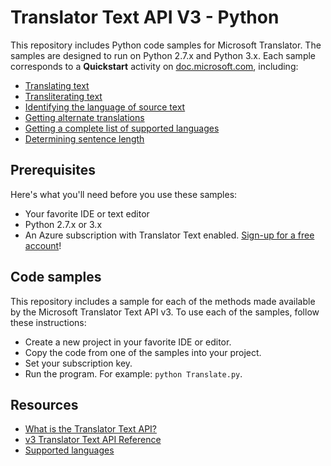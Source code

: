 # Translator Text API V3 - Python

This repository includes Python code samples for Microsoft Translator. The samples are designed to run on Python 2.7.x and Python 3.x. Each sample corresponds to a **Quickstart** activity on [doc.microsoft.com](https://docs.microsoft.com/azure/cognitive-services/translator/), including:

* [Translating text](https://docs.microsoft.com/azure/cognitive-services/translator/quickstart-python-translate)
* [Transliterating text](https://docs.microsoft.com/azure/cognitive-services/translator/quickstart-python-transliterate)
* [Identifying the language of source text](https://docs.microsoft.com/azure/cognitive-services/translator/quickstart-python-detect)
* [Getting alternate translations](https://docs.microsoft.com/azure/cognitive-services/translator/quickstart-python-dictionary)
* [Getting a complete list of supported languages](https://docs.microsoft.com/azure/cognitive-services/translator/quickstart-python-languages)
* [Determining sentence length](https://docs.microsoft.com/azure/cognitive-services/translator/quickstart-python-sentences)

## Prerequisites

Here's what you'll need before you use these samples:

* Your favorite IDE or text editor
* Python 2.7.x or 3.x
* An Azure subscription with Translator Text enabled. [Sign-up for a free account](https://docs.microsoft.com/azure/cognitive-services/translator/translator-text-how-to-signup)!

## Code samples

This repository includes a sample for each of the methods made available by the Microsoft Translator Text API v3. To use each of the samples, follow these instructions:

* Create a new project in your favorite IDE or editor.
* Copy the code from one of the samples into your project.
* Set your subscription key.
* Run the program. For example: `python Translate.py`.

## Resources

* [What is the Translator Text API?](https://docs.microsoft.com/azure/cognitive-services/translator/translator-info-overview)
* [v3 Translator Text API Reference](https://docs.microsoft.com/azure/cognitive-services/translator/)
* [Supported languages](https://docs.microsoft.com/azure/cognitive-services/translator/language-support)
